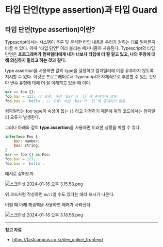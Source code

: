 # 타입 단언(type assertion)과 타입 Guard

## 타입 단언(type assertion)이란?

Typescript에서는 시스템이 추론 및 분석한 타입 내용을 우리가 원하는 대로 얼마든지 바꿀 수 있다. 이때 “타입 단언” 이라 불리는 메커니즘이 사용된다. Typescript의 타입 단언은 **프로그래머가 컴파일러에게 내가 너보다 타입에 더 잘 알고 있고, 나의 주장에 대해 의심하지 말라고 하는 것과 같다**.

type assertion을 사용하면 값의 type을 설정하고 컴파일러에 이를 유추하지 않도록 지시할 수 있다. 이것은 프로그래머로서 Typescript가 자체적으로 추론할 수 있는 것보다 변수 유형에 대해 더 잘 이해하고 있을 때 이다.

```jsx
var == foo {};
foo.bar = 123; // 오류: 속성 'bar'가 `{}`에 존재하지 않음
foo.bas = 'hello'; // 오류: 속성 'bas'가 `{}`에 존재하지 않음
```

컴파일러는 foo type이 속성이 없는 `{}` 라고 가정하기 때문에 위의 코드에서는 컴파일러 오류가 발생한다.

그러나 아래와 같이 **type assertion**을 사용하면 이러한 상황을 피할 수 있다.

```jsx
interface Foo {
	bar: number;
	bas: string;
}
var == foo {} as Foo;
foo.bar = 123;
foo.bas = 'hello';
```

예시로 살펴보자.

![스크린샷 2024-01-16 오후 3.15.53.png](https://github.com/Heo-y-y/development-blog/assets/112863029/7e5832b0-59b2-4e2e-9a5d-c44acf147d62)

위 코드처럼 작성하면 `null`일 수도 있다는 에러 표시가 나온다.

이럴 때 아래 해결책을 사용하면 에러가 사라진다.

![스크린샷 2024-01-16 오후 3.18.56.png](https://github.com/Heo-y-y/development-blog/assets/112863029/35254d76-d73d-412a-9bf6-fafc5f67b9ab)

---

**참고 자료**

- <https://fastcampus.co.kr/dev_online_frontend>
